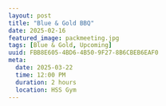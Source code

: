 ```yaml
---
layout: post
title: "Blue & Gold BBQ"
date: 2025-02-16
featured_image: packmeeting.jpg
tags: [Blue & Gold, Upcoming]
uuid: FBB8E605-4BD6-4B50-9F27-8B6CBEB6EAF0
meta:
  date: 2025-03-22
  time: 12:00 PM
  duration: 2 hours
  location: HSS Gym
---
```


